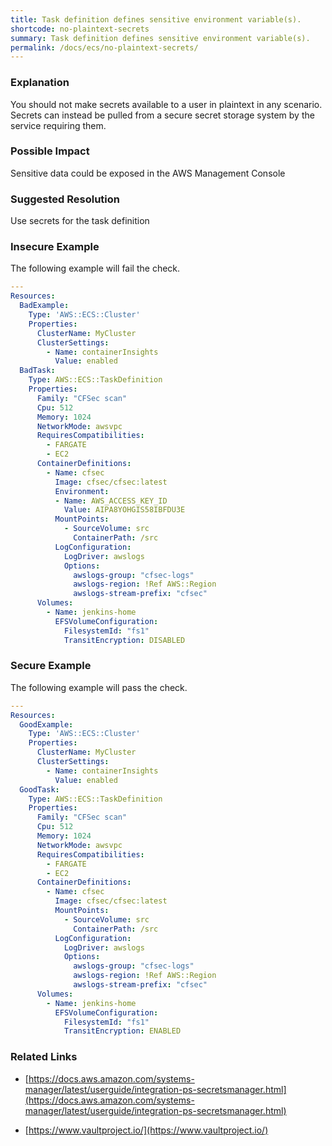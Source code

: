 ```yaml
---
title: Task definition defines sensitive environment variable(s).
shortcode: no-plaintext-secrets
summary: Task definition defines sensitive environment variable(s). 
permalink: /docs/ecs/no-plaintext-secrets/
---
```


### Explanation

You should not make secrets available to a user in plaintext in any scenario. Secrets can instead be pulled from a secure secret storage system by the service requiring them.

### Possible Impact
Sensitive data could be exposed in the AWS Management Console

### Suggested Resolution
Use secrets for the task definition


### Insecure Example

The following example will fail the  check.

```yaml
---
Resources:
  BadExample:
    Type: 'AWS::ECS::Cluster'
    Properties:
      ClusterName: MyCluster
      ClusterSettings:
        - Name: containerInsights
          Value: enabled
  BadTask:
    Type: AWS::ECS::TaskDefinition
    Properties:
      Family: "CFSec scan"
      Cpu: 512
      Memory: 1024
      NetworkMode: awsvpc
      RequiresCompatibilities:
        - FARGATE
        - EC2
      ContainerDefinitions:
        - Name: cfsec
          Image: cfsec/cfsec:latest
          Environment: 
          - Name: AWS_ACCESS_KEY_ID 
            Value: AIPA8YOHGIS58IBFDU3E
          MountPoints:
            - SourceVolume: src
              ContainerPath: /src
          LogConfiguration:
            LogDriver: awslogs
            Options:
              awslogs-group: "cfsec-logs"
              awslogs-region: !Ref AWS::Region
              awslogs-stream-prefix: "cfsec"
      Volumes:
        - Name: jenkins-home
          EFSVolumeConfiguration:
            FilesystemId: "fs1"
            TransitEncryption: DISABLED

```



### Secure Example

The following example will pass the  check.

```yaml
---
Resources:
  GoodExample:
    Type: 'AWS::ECS::Cluster'
    Properties:
      ClusterName: MyCluster
      ClusterSettings:
        - Name: containerInsights
          Value: enabled
  GoodTask:
    Type: AWS::ECS::TaskDefinition
    Properties:
      Family: "CFSec scan"
      Cpu: 512
      Memory: 1024
      NetworkMode: awsvpc
      RequiresCompatibilities:
        - FARGATE
        - EC2
      ContainerDefinitions:
        - Name: cfsec
          Image: cfsec/cfsec:latest
          MountPoints:
            - SourceVolume: src
              ContainerPath: /src
          LogConfiguration:
            LogDriver: awslogs
            Options:
              awslogs-group: "cfsec-logs"
              awslogs-region: !Ref AWS::Region
              awslogs-stream-prefix: "cfsec"
      Volumes:
        - Name: jenkins-home
          EFSVolumeConfiguration:
            FilesystemId: "fs1"
            TransitEncryption: ENABLED

```




### Related Links


- [https://docs.aws.amazon.com/systems-manager/latest/userguide/integration-ps-secretsmanager.html](https://docs.aws.amazon.com/systems-manager/latest/userguide/integration-ps-secretsmanager.html)

- [https://www.vaultproject.io/](https://www.vaultproject.io/)


